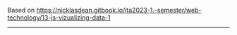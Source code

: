 Based on https://nicklasdean.gitbook.io/ita2023-1.-semester/web-technology/13-js-vizualizing-data-1

***
